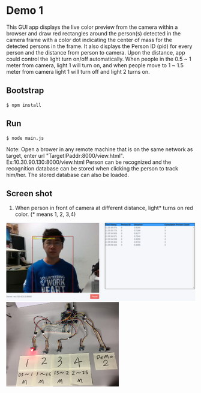 # Demo 1

This GUI app displays the live color preview from the camera within a browser and draw red rectangles around the person(s) detected in the camera frame with a color dot indicating the center of mass for the detected persons in the frame. It also displays the Person ID (pid) for every person and the distance from person to camera. Upon the distance, app could control the light turn on/off automatically.
When people in the 0.5 ~ 1 meter from camera, light 1 will turn on, and when people move to 1 ~ 1.5 meter from camera light 1 will turn off and light 2 turns on.

## Bootstrap

```
$ npm install
```

## Run

```
$ node main.js
```

Note: Open a brower in any remote machine that is on the same network as target, enter url "TargetIPaddr:8000/view.html". Ex:10.30.90.130:8000/view.html
Person can be recognized and the recognition database can be stored when clicking the person to track him/her. The stored database can also be loaded.

## Screen shot

1. When person in front of camera at different distance, light* turns on red color. (* means 1, 2, 3,4)

<img width="600" alt="Image" src="../doc/demo1/demo1_browser_ONE.png">
<img width="300" alt="Image" src="../doc/demo1/demo1_red_ONE.png">
